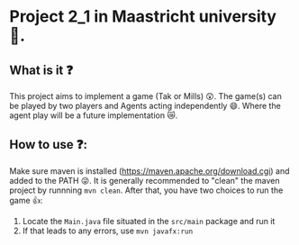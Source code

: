# Project 2_1 in Maastricht university 🫰.
## What is it ❓
This project aims to implement a game (Tak or Mills) 😲. The game(s) can be played by two players and Agents acting independently 😄. Where the agent play will be a future implementation 😿.
## How to use ❓:
Make sure maven is installed (https://maven.apache.org/download.cgi) and added to the PATH 😜.
It is generally recommended to "clean" the maven project by runnning `mvn clean`. After that, you have two choices to run the game 👍:
1. Locate the `Main.java` file situated in the `src/main` package and run it
2. If that leads to any errors, use `mvn javafx:run`
